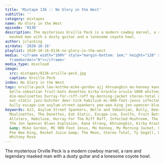 ```yaml
---
title: 'Mixtape 136 :: No Glory in the West'
subtitle: ''
category: mixtapes
name: No Glory in the West
episode: '0136'
description: The mysterious Orville Peck is a modern cowboy marvel, a rare and legendary
  masked man with a dusty guitar and a lonesome coyote howl.
author: jclacking
airdate: '2020-10-16'
playlist: 2020-10-16-0136-no-glory-in-the-west
media: '<iframe width="100%" style="margin-bottom: 1em;" height="120" src="https://www.mixcloud.com/widget/iframe/?feed=%2Fthe-lacking-org%2Ffqgynq-136-no-glory-in-the-west%2F&hide_artwork=1&hide_cover=1&light=1"
  frameborder="0"></iframe>'
media_type: mixcloud
image:
  src: mixtapes/0136-orville-peck.jpg
  caption: Orville Peck
index: No Glory in the West
tags: orville-peck leo-kottke-mike-gordon ajj khruangbin mo-kenney kane-strang ty-segall
  belle-sebastian fruit-bats donettes kirby-krackle ursula-1000 whitney-rose evolfo
  die-moulinettes hurray-for-riff-raff my-morning-jacket stereo-total greyboy-allstars
  eat-static jazz-butcher deer-tick habiluim mc-900-foot-jesus infected-mushroom rocket-juice-moon
  bully escape-ism asylum-street-spankers pee-wee-king jon-spencer-blues-explosion
keywords: AJJ, Asylum Street Spankers, Belle and Sebastian, Bully, Deer Tick, Die
  Moulinettes, The Donettes, Eat Static, Escape-ism, Evolfo, Fruit Bats, The Greyboy
  Allstars, Habiluim, Hurray For The Riff Raff, Infected Mushroom, The Jazz Butcher,
  The Jon Spencer Blues Explosion, Kane Strang, Khruangbin, Kirby Krackle, Leo Kottke
  &amp; Mike Gordon, MC 900 Foot Jesus, Mo Kenney, My Morning Jacket, Orville Peck,
  Pee Wee King, Rocket Juice &amp; The Moon, Stereo Total, Ty Segall, Ursula 1000,
  Whitney Rose
---
```

The mysterious Orville Peck is a modern cowboy marvel, a rare and legendary masked man with a dusty guitar and a lonesome coyote howl.
